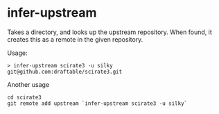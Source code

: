 infer-upstream
==============

Takes a directory, and looks up the upstream repository. When found, it
creates this as a remote in the given repository.

Usage:

````
> infer-upstream scirate3 -u silky
git@github.com:draftable/scirate3.git
````

Another usage

````
cd scirate3
git remote add upstream `infer-upstream scirate3 -u silky`
````

